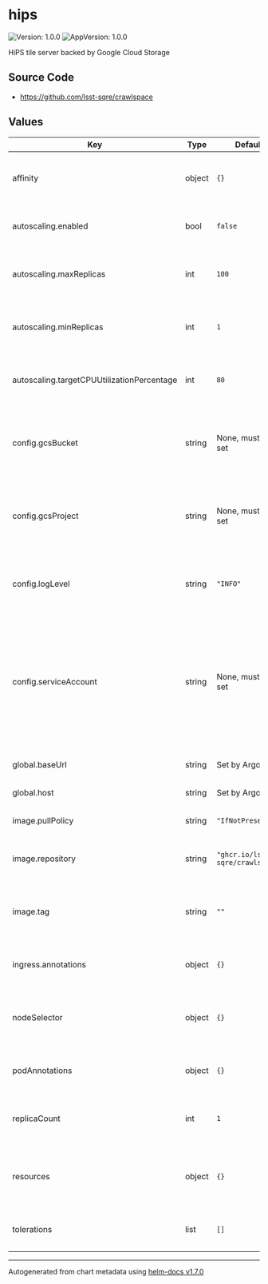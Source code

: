 # hips

![Version: 1.0.0](https://img.shields.io/badge/Version-1.0.0-informational?style=flat-square) ![AppVersion: 1.0.0](https://img.shields.io/badge/AppVersion-1.0.0-informational?style=flat-square)

HiPS tile server backed by Google Cloud Storage

## Source Code

* <https://github.com/lsst-sqre/crawlspace>

## Values

| Key | Type | Default | Description |
|-----|------|---------|-------------|
| affinity | object | `{}` | Affinity rules for the hips deployment pod |
| autoscaling.enabled | bool | `false` | Enable autoscaling of hips deployment |
| autoscaling.maxReplicas | int | `100` | Maximum number of hips deployment pods |
| autoscaling.minReplicas | int | `1` | Minimum number of hips deployment pods |
| autoscaling.targetCPUUtilizationPercentage | int | `80` | Target CPU utilization of hips deployment pods |
| config.gcsBucket | string | None, must be set | Name of Google Cloud Storage bucket holding the HiPS files |
| config.gcsProject | string | None, must be set | Google Cloud project in which the underlying storage is located |
| config.logLevel | string | `"INFO"` | Choose from the text form of Python logging levels |
| config.serviceAccount | string | None, must be set | The Google service account that has an IAM binding to the `hips` Kubernetes service account and has access to the storage bucket |
| global.baseUrl | string | Set by Argo CD | Base URL for the environment |
| global.host | string | Set by Argo CD | Host name for ingress |
| image.pullPolicy | string | `"IfNotPresent"` | Pull policy for the hips image |
| image.repository | string | `"ghcr.io/lsst-sqre/crawlspace"` | Image to use in the hips deployment |
| image.tag | string | `""` | Overrides the image tag whose default is the chart appVersion. |
| ingress.annotations | object | `{}` | Additional annotations for the ingress |
| nodeSelector | object | `{}` | Node selection rules for the hips deployment pod |
| podAnnotations | object | `{}` | Annotations for the hips deployment pod |
| replicaCount | int | `1` | Number of web deployment pods to start |
| resources | object | `{}` | Resource limits and requests for the hips deployment pod |
| tolerations | list | `[]` | Tolerations for the hips deployment pod |

----------------------------------------------
Autogenerated from chart metadata using [helm-docs v1.7.0](https://github.com/norwoodj/helm-docs/releases/v1.7.0)
